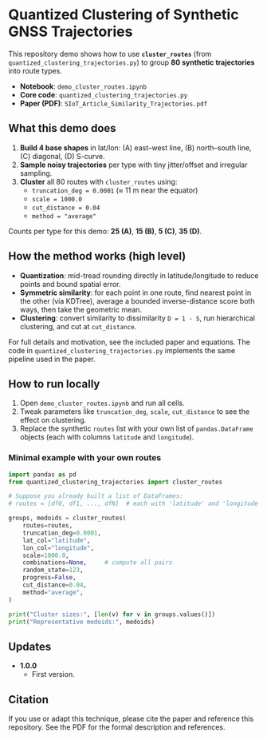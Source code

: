 # Quantized Clustering of Synthetic GNSS Trajectories

This repository demo shows how to use **`cluster_routes`** (from `quantized_clustering_trajectories.py`) to group **80 synthetic trajectories** into route types.

- **Notebook**: `demo_cluster_routes.ipynb`
- **Core code**: `quantized_clustering_trajectories.py`
- **Paper (PDF)**: `SIoT_Article_Similarity_Trajectories.pdf` <link>

## What this demo does

1. **Build 4 base shapes** in lat/lon: (A) east–west line, (B) north–south line, (C) diagonal, (D) S-curve.
2. **Sample noisy trajectories** per type with tiny jitter/offset and irregular sampling.
3. **Cluster** all 80 routes with `cluster_routes` using:
   - `truncation_deg = 0.0001` (≈ 11 m near the equator)
   - `scale = 1000.0`
   - `cut_distance = 0.04`
   - `method = "average"`

Counts per type for this demo: **25 (A)**, **15 (B)**, **5 (C)**, **35 (D)**.

## How the method works (high level)

- **Quantization**: mid-tread rounding directly in latitude/longitude to reduce points and bound spatial error.
- **Symmetric similarity**: for each point in one route, find nearest point in the other (via KDTree), average a bounded inverse-distance score both ways, then take the geometric mean.
- **Clustering**: convert similarity to dissimilarity `D = 1 - S`, run hierarchical clustering, and cut at `cut_distance`.

For full details and motivation, see the included paper and equations. The code in `quantized_clustering_trajectories.py` implements the same pipeline used in the paper.

## How to run locally

1. Open `demo_cluster_routes.ipynb` and run all cells.
2. Tweak parameters like `truncation_deg`, `scale`, `cut_distance` to see the effect on clustering.  
3. Replace the synthetic `routes` list with your own list of `pandas.DataFrame` objects (each with columns `latitude` and `longitude`).

### Minimal example with your own routes

```python
import pandas as pd
from quantized_clustering_trajectories import cluster_routes

# Suppose you already built a list of DataFrames:
# routes = [df0, df1, ..., dfN]  # each with 'latitude' and 'longitude'

groups, medoids = cluster_routes(
    routes=routes,
    truncation_deg=0.0001,
    lat_col="latitude",
    lon_col="longitude",
    scale=1000.0,
    combinations=None,     # compute all pairs
    random_state=123,
    progress=False,
    cut_distance=0.04,
    method="average",
)

print("Cluster sizes:", [len(v) for v in groups.values()])
print("Representative medoids:", medoids)
```

## Updates

- **1.0.0**
    - First version.

## Citation

If you use or adapt this technique, please cite the paper and reference this repository. See the PDF for the formal description and references.
